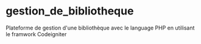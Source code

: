 # gestion_de_bibliotheque
Plateforme de gestion d'une bibliothèque avec le language PHP en utilisant le framwork Codeigniter
